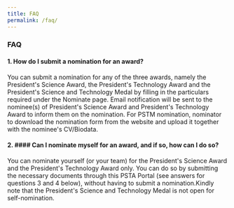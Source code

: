 ```yaml
---
title: FAQ
permalink: /faq/
---
```

### **FAQ**

#### 1\. How do I submit a nomination for an award?

You can submit a nomination for any of the three awards, namely the President's Science Award, the President's Technology Award and the President's Science and Technology Medal by filling in the particulars required under the Nominate page. Email notification will be sent to the nominee(s) of President's Science Award and President's Technology Award to inform them on the nomination. For PSTM nomination, nominator to download the nomination form from the website and upload it together with the nominee's CV/Biodata.

#### 2\. #### Can I nominate myself for an award, and if so, how can I do so?

You can nominate yourself (or your team) for the President's Science Award and the President's Technology Award only. You can do so by submitting the necessary documents through this PSTA Portal (see answers for questions 3 and 4 below), without having to submit a nomination.Kindly note that the President's Science and Technology Medal is not open for self-nomination.
